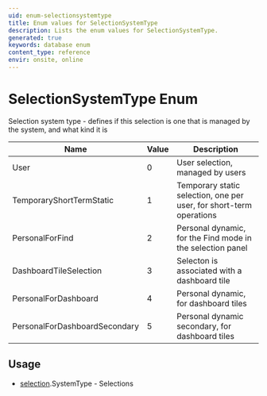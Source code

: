 ```yaml
---
uid: enum-selectionsystemtype
title: Enum values for SelectionSystemType
description: Lists the enum values for SelectionSystemType.
generated: true
keywords: database enum
content_type: reference
envir: onsite, online
---
```


# SelectionSystemType Enum

Selection system type - defines if this selection is one that is managed by the system, and what kind it is

| Name | Value | Description |
|------|-------|-------------|
|User|0|User selection, managed by users|
|TemporaryShortTermStatic|1|Temporary static selection, one per user, for short-term operations|
|PersonalForFind|2|Personal dynamic, for the Find mode in the selection panel|
|DashboardTileSelection|3|Selecton is associated with a dashboard tile|
|PersonalForDashboard|4|Personal dynamic, for dashboard tiles|
|PersonalForDashboardSecondary|5|Personal dynamic secondary, for dashboard tiles|

## Usage

* [selection](../selection.md).SystemType - Selections
